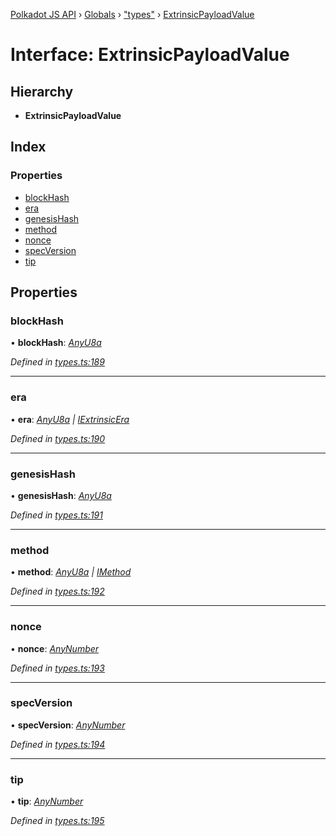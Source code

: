 [Polkadot JS API](../README.md) › [Globals](../globals.md) › ["types"](../modules/_types_.md) › [ExtrinsicPayloadValue](_types_.extrinsicpayloadvalue.md)

# Interface: ExtrinsicPayloadValue

## Hierarchy

* **ExtrinsicPayloadValue**

## Index

### Properties

* [blockHash](_types_.extrinsicpayloadvalue.md#blockhash)
* [era](_types_.extrinsicpayloadvalue.md#era)
* [genesisHash](_types_.extrinsicpayloadvalue.md#genesishash)
* [method](_types_.extrinsicpayloadvalue.md#method)
* [nonce](_types_.extrinsicpayloadvalue.md#nonce)
* [specVersion](_types_.extrinsicpayloadvalue.md#specversion)
* [tip](_types_.extrinsicpayloadvalue.md#tip)

## Properties

###  blockHash

• **blockHash**: *[AnyU8a](../modules/_types_.md#anyu8a)*

*Defined in [types.ts:189](https://github.com/polkadot-js/api/blob/ed4af1d04b/packages/types/src/types.ts#L189)*

___

###  era

• **era**: *[AnyU8a](../modules/_types_.md#anyu8a) | [IExtrinsicEra](_types_.iextrinsicera.md)*

*Defined in [types.ts:190](https://github.com/polkadot-js/api/blob/ed4af1d04b/packages/types/src/types.ts#L190)*

___

###  genesisHash

• **genesisHash**: *[AnyU8a](../modules/_types_.md#anyu8a)*

*Defined in [types.ts:191](https://github.com/polkadot-js/api/blob/ed4af1d04b/packages/types/src/types.ts#L191)*

___

###  method

• **method**: *[AnyU8a](../modules/_types_.md#anyu8a) | [IMethod](_types_.imethod.md)*

*Defined in [types.ts:192](https://github.com/polkadot-js/api/blob/ed4af1d04b/packages/types/src/types.ts#L192)*

___

###  nonce

• **nonce**: *[AnyNumber](../modules/_types_.md#anynumber)*

*Defined in [types.ts:193](https://github.com/polkadot-js/api/blob/ed4af1d04b/packages/types/src/types.ts#L193)*

___

###  specVersion

• **specVersion**: *[AnyNumber](../modules/_types_.md#anynumber)*

*Defined in [types.ts:194](https://github.com/polkadot-js/api/blob/ed4af1d04b/packages/types/src/types.ts#L194)*

___

###  tip

• **tip**: *[AnyNumber](../modules/_types_.md#anynumber)*

*Defined in [types.ts:195](https://github.com/polkadot-js/api/blob/ed4af1d04b/packages/types/src/types.ts#L195)*
